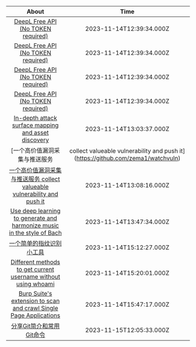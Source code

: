 |  About                                                          | Time                     |
|:-------------------------------------------------------------------------------------------:|:------------------------:|
| [DeepL Free API (No TOKEN required)](https://github.com/OwO-Network/DeepLX)                 | 2023-11-14T12:39:34.000Z |
| [DeepL Free API (No TOKEN required)](https://github.com/OwO-Network/DeepLX)                 | 2023-11-14T12:39:34.000Z |
| [DeepL Free API (No TOKEN required)](https://github.com/OwO-Network/DeepLX)                 | 2023-11-14T12:39:34.000Z |
| [DeepL Free API (No TOKEN required)](https://github.com/OwO-Network/DeepLX)                 | 2023-11-14T12:39:34.000Z |
| [In-depth attack surface mapping and asset discovery](https://github.com/owasp-amass/amass) | 2023-11-14T13:03:37.000Z |
| [一个高价值漏洞采集与推送服务 | collect valueable vulnerability and push it](https://github.com/zema1/watchvuln) | 2023-11-14T13:08:16.000Z |
| [一个高价值漏洞采集与推送服务  collect valueable vulnerability and push it](https://github.com/zema1/watchvuln) | 2023-11-14T13:08:16.000Z |
| [Use deep learning to generate and harmonize music in the style of Bach](https://github.com/feynmanliang/bachbot) | 2023-11-14T13:47:34.000Z |
| [一个简单的指纹识别小工具](https://github.com/gubeihc/fingerprint) | 2023-11-14T15:12:27.000Z |
| [Different methods to get current username without using whoami](https://github.com/ricardojoserf/WhoamiAlternatives) | 2023-11-14T15:20:01.000Z |
| [Burp Suite's extension to scan and crawl Single Page Applications](https://github.com/fcavallarin/burp-dom-scanner) | 2023-11-14T15:47:17.000Z |
| [分享Git简介和常用Git命令](https://github.com/JourWon/git) | 2023-11-15T12:05:33.000Z |

